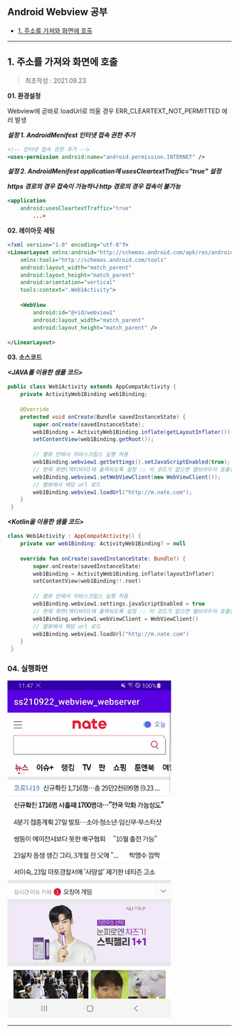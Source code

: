 ## Android Webview 공부
+ [1. 주소를 가져와 화면에 호출](#1-주소를-가져와-화면에-호출)

---

## 1. 주소를 가져와 화면에 호출
> 최초작성 : 2021.09.23

**01\. 환경설정**

Webview에 곧바로 loadUrl로 띄울 경우 ERR\_CLEARTEXT\_NOT\_PERMITTED 에러 발생

_**설정 1. AndroidMenifest 인터넷 접속 권한 추가**_

```xml
<!-- 인터넷 접속 권한 추가 -->
<uses-permission android:name="android.permission.INTERNET" />
```

**_설정 2. AndroidMenifest application에 usesCleartextTraffic="true" 설정_**

**_https 경로의 경우 접속이 가능하나 http 경로의 경우 접속이 불가능_**

```xml
<application
	android:usesCleartextTraffic="true"
    	...>
```

**02\. 레이아웃 세팅**

```xml
<?xml version="1.0" encoding="utf-8"?>
<LinearLayout xmlns:android="http://schemas.android.com/apk/res/android"
    xmlns:tools="http://schemas.android.com/tools"
    android:layout_width="match_parent"
    android:layout_height="match_parent"
    android:orientation="vertical"
    tools:context=".Web1Activity">

    <WebView
        android:id="@+id/webview1"
        android:layout_width="match_parent"
        android:layout_height="match_parent" />

</LinearLayout>
```

**03\. 소스코드**

_**<JAVA를 이용한 샘플 코드>**_

```java
public class Web1Activity extends AppCompatActivity {
    private ActivityWeb1Binding web1Binding;

    @Override
    protected void onCreate(Bundle savedInstanceState) {
        super.onCreate(savedInstanceState);
        web1Binding = ActivityWeb1Binding.inflate(getLayoutInflater());
        setContentView(web1Binding.getRoot());

        // 웹뷰 안에서 자바스크립스 실행 허용
        web1Binding.webview1.getSettings().setJavaScriptEnabled(true);
        // 현재 화면(액티비티)에 출력되도록 설정 :: 이 코드가 없으면 웹브라우저 호출됨
        web1Binding.webview1.setWebViewClient(new WebViewClient());
        // 웹뷰에서 해당 url 로드
        web1Binding.webview1.loadUrl("http://m.nate.com");
    }
 }
```

**_<Kotlin을 이용한 샘플 코드>_**

```kt
class Web1Activity : AppCompatActivity() {
    private var web1Binding: ActivityWeb1Binding? = null

    override fun onCreate(savedInstanceState: Bundle?) {
        super.onCreate(savedInstanceState)
        web1Binding = ActivityWeb1Binding.inflate(layoutInflater)
        setContentView(web1Binding!!.root)

        // 웹뷰 안에서 자바스크립스 실행 허용
        web1Binding.webview1.settings.javaScriptEnabled = true
        // 현재 화면(액티비티)에 출력되도록 설정 :: 이 코드가 없으면 웹브라우저 호출됨
        web1Binding.webview1.webViewClient = WebViewClient()
        // 웹뷰에서 해당 url 로드
        web1Binding.webview1.loadUrl("http://m.nate.com")
    }
 }
```

### **04\. 실행화면**

![](./image/webview-basic-complete.gif)

---


